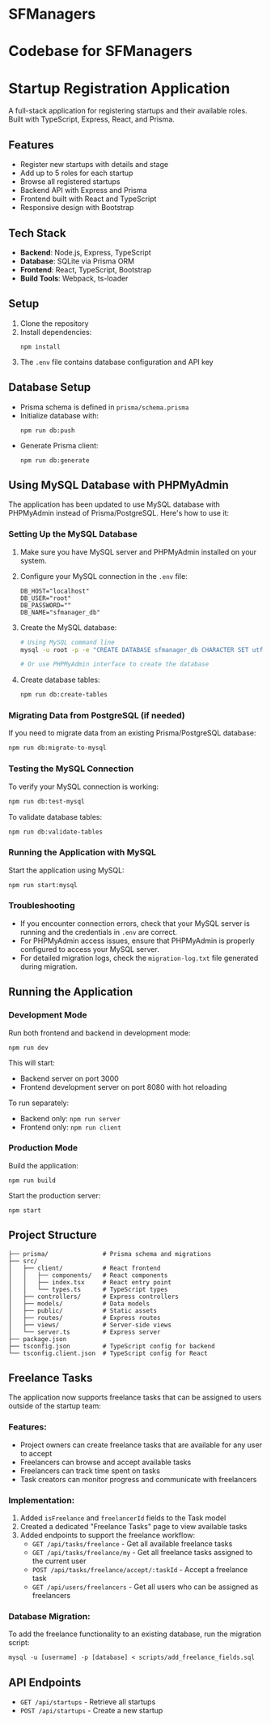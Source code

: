 
# SFManagers
Codebase for SFManagers
=======
# Startup Registration Application

A full-stack application for registering startups and their available roles. Built with TypeScript, Express, React, and Prisma.

## Features

- Register new startups with details and stage
- Add up to 5 roles for each startup
- Browse all registered startups
- Backend API with Express and Prisma
- Frontend built with React and TypeScript
- Responsive design with Bootstrap

## Tech Stack

- **Backend**: Node.js, Express, TypeScript
- **Database**: SQLite via Prisma ORM
- **Frontend**: React, TypeScript, Bootstrap
- **Build Tools**: Webpack, ts-loader

## Setup

1. Clone the repository
2. Install dependencies:
   ```
   npm install
   ```
3. The `.env` file contains database configuration and API key

## Database Setup

- Prisma schema is defined in `prisma/schema.prisma`
- Initialize database with:
  ```
  npm run db:push
  ```
- Generate Prisma client:
  ```
  npm run db:generate
  ```

## Using MySQL Database with PHPMyAdmin

The application has been updated to use MySQL database with PHPMyAdmin instead of Prisma/PostgreSQL. Here's how to use it:

### Setting Up the MySQL Database

1. Make sure you have MySQL server and PHPMyAdmin installed on your system.

2. Configure your MySQL connection in the `.env` file:
   ```
   DB_HOST="localhost"
   DB_USER="root"
   DB_PASSWORD=""
   DB_NAME="sfmanager_db"
   ```

3. Create the MySQL database:
   ```bash
   # Using MySQL command line
   mysql -u root -p -e "CREATE DATABASE sfmanager_db CHARACTER SET utf8mb4 COLLATE utf8mb4_unicode_ci;"
   
   # Or use PHPMyAdmin interface to create the database
   ```

4. Create database tables:
   ```bash
   npm run db:create-tables
   ```

### Migrating Data from PostgreSQL (if needed)

If you need to migrate data from an existing Prisma/PostgreSQL database:

```bash
npm run db:migrate-to-mysql
```

### Testing the MySQL Connection

To verify your MySQL connection is working:

```bash
npm run db:test-mysql
```

To validate database tables:

```bash
npm run db:validate-tables
```

### Running the Application with MySQL

Start the application using MySQL:

```bash
npm run start:mysql
```

### Troubleshooting

- If you encounter connection errors, check that your MySQL server is running and the credentials in `.env` are correct.
- For PHPMyAdmin access issues, ensure that PHPMyAdmin is properly configured to access your MySQL server.
- For detailed migration logs, check the `migration-log.txt` file generated during migration.

## Running the Application

### Development Mode

Run both frontend and backend in development mode:

```
npm run dev
```

This will start:
- Backend server on port 3000
- Frontend development server on port 8080 with hot reloading

To run separately:
- Backend only: `npm run server`
- Frontend only: `npm run client`

### Production Mode

Build the application:

```
npm run build
```

Start the production server:

```
npm start
```

## Project Structure

```
├── prisma/               # Prisma schema and migrations
├── src/
│   ├── client/           # React frontend
│   │   ├── components/   # React components
│   │   ├── index.tsx     # React entry point
│   │   └── types.ts      # TypeScript types
│   ├── controllers/      # Express controllers
│   ├── models/           # Data models
│   ├── public/           # Static assets
│   ├── routes/           # Express routes
│   ├── views/            # Server-side views
│   └── server.ts         # Express server
├── package.json
├── tsconfig.json         # TypeScript config for backend
└── tsconfig.client.json  # TypeScript config for React
```

## Freelance Tasks

The application now supports freelance tasks that can be assigned to users outside of the startup team:

### Features:
- Project owners can create freelance tasks that are available for any user to accept
- Freelancers can browse and accept available tasks
- Freelancers can track time spent on tasks
- Task creators can monitor progress and communicate with freelancers

### Implementation:
1. Added `isFreelance` and `freelancerId` fields to the Task model
2. Created a dedicated "Freelance Tasks" page to view available tasks
3. Added endpoints to support the freelance workflow:
   - `GET /api/tasks/freelance` - Get all available freelance tasks
   - `GET /api/tasks/freelance/my` - Get all freelance tasks assigned to the current user
   - `POST /api/tasks/freelance/accept/:taskId` - Accept a freelance task
   - `GET /api/users/freelancers` - Get all users who can be assigned as freelancers

### Database Migration:
To add the freelance functionality to an existing database, run the migration script:
```
mysql -u [username] -p [database] < scripts/add_freelance_fields.sql
```

## API Endpoints

- `GET /api/startups` - Retrieve all startups
- `POST /api/startups` - Create a new startup
